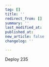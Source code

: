 ```yaml
---
tag: []
title: ''
redirect_from: []
summary: ''
last_modified_at: 
published_at: 
new_article: false
changelog: ''

---
```

Deploy 235